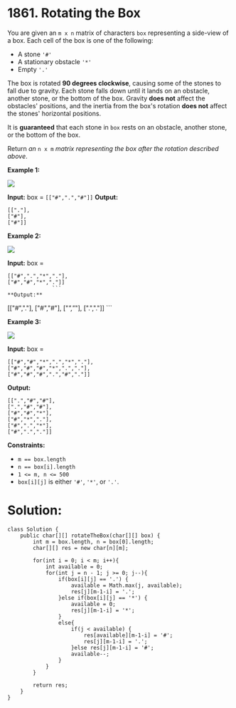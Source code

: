 # 1861. Rotating the Box
You are given an  `m x n`  matrix of characters  `box`  representing a side-view of a box. Each cell of the box is one of the following:

-   A stone  `'#'`
-   A stationary obstacle  `'*'`
-   Empty  `'.'`

The box is rotated  **90 degrees clockwise**, causing some of the stones to fall due to gravity. Each stone falls down until it lands on an obstacle, another stone, or the bottom of the box. Gravity  **does not**  affect the obstacles' positions, and the inertia from the box's rotation  **does not** affect the stones' horizontal positions.

It is  **guaranteed**  that each stone in  `box`  rests on an obstacle, another stone, or the bottom of the box.

Return  _an_ `n x m` _matrix representing the box after the rotation described above_.

**Example 1:**

![](https://assets.leetcode.com/uploads/2021/04/08/rotatingtheboxleetcodewithstones.png)

**Input:** box = ```[["#",".","#"]]```
**Output:** 
```
[["."],
["#"],
["#"]]
```

**Example 2:**

![](https://assets.leetcode.com/uploads/2021/04/08/rotatingtheboxleetcode2withstones.png)

**Input:** box = 
```
[["#",".","*","."],
["#","#","*","."]]
              ```
**Output:** 
```
[["#","."],
["#","#"],
["*","*"],
[".","."]]
         ```

**Example 3:**

![](https://assets.leetcode.com/uploads/2021/04/08/rotatingtheboxleetcode3withstone.png)

**Input:** box = 
```
[["#","#","*",".","*","."],
["#","#","#","*",".","."],
["#","#","#",".","#","."]]
```
**Output:** 
```
[[".","#","#"],
[".","#","#"],
["#","#","*"],
["#","*","."],
["#",".","*"],
["#",".","."]]
```

**Constraints:**

-   `m == box.length`
-   `n == box[i].length`
-   `1 <= m, n <= 500`
-   `box[i][j]`  is either  `'#'`,  `'*'`, or  `'.'`.

# Solution:
```
class Solution {
    public char[][] rotateTheBox(char[][] box) {
        int m = box.length, n = box[0].length;
        char[][] res = new char[n][m];
        
        for(int i = 0; i < m; i++){
            int available = 0;
            for(int j = n - 1; j >= 0; j--){
                if(box[i][j] == '.') {
                    available = Math.max(j, available);
                    res[j][m-1-i] = '.';
                }else if(box[i][j] == '*') {
                    available = 0;
                    res[j][m-1-i] = '*';
                }
                else{
                    if(j < available) {
                        res[available][m-1-i] = '#';
                        res[j][m-1-i] = '.';
                    }else res[j][m-1-i] = '#';
                    available--;
                }
            }
        }
        
        return res;
    }
}
```
